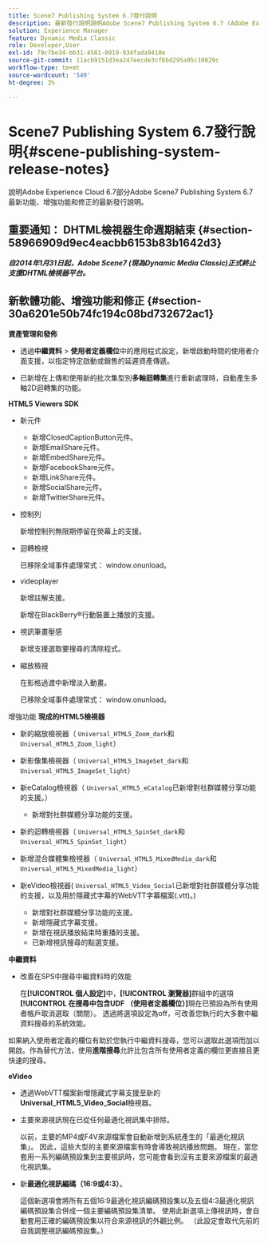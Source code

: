 ```yaml
---
title: Scene7 Publishing System 6.7發行說明
description: 最新發行說明說明Adobe Scene7 Publishing System 6.7 (Adobe Experience Cloud中Adobe Experience Manager解決方案的一部分)的最新功能、增強功能和修正。
solution: Experience Manager
feature: Dynamic Media Classic
role: Developer,User
exl-id: 79c7be34-bb31-4581-8919-934fada9410e
source-git-commit: 11acb9151d3ea247eecde3cfbbd295a95c10829c
workflow-type: tm+mt
source-wordcount: '549'
ht-degree: 3%

---
```


# Scene7 Publishing System 6.7發行說明{#scene-publishing-system-release-notes}

說明Adobe Experience Cloud 6.7部分Adobe Scene7 Publishing System 6.7最新功能、增強功能和修正的最新發行說明。

## 重要通知： DHTML檢視器生命週期結束 {#section-58966909d9ec4eacbb6153b83b1642d3}

***自2014年1月31日起，Adobe Scene7 (現為Dynamic Media Classic)正式終止支援DHTML檢視器平台。***

## 新軟體功能、增強功能和修正 {#section-30a6201e50b74fc194c08bd732672ac1}

**資產管理和發佈**

* 透過&#x200B;**中繼資料** > **使用者定義欄位**&#x200B;中的應用程式設定，新增啟動時間的使用者介面支援，以指定特定啟動或銷售的延遲資產傳遞。

<!--   [More information](http://help.adobe.com/en_US/scene7/using/WS08F62297-36A5-4c35-9D4E-5BE38C41D39C.html). -->

* 已新增在上傳和使用新的批次集型別&#x200B;**多軸迴轉集**&#x200B;進行重新處理時，自動產生多軸2D迴轉集的功能。

<!--   [More information](http://help.adobe.com/en_US/scene7/using/WSf6ef983f54a76485-20cc30b112624e7b244-7fff.html). -->

**HTML5 Viewers SDK**

<!-- The *Adobe Scene7 HTML5 Viewers SDK* is available as part of the SDK download from Adobe Developer Connection.

[More information](http://help.adobe.com/en_US/scene7/using/WSd4272150f67705c11b002eec12fcba4dee6-8000.html). -->

* 新元件

   * 新增ClosedCaptionButton元件。
   * 新增EmailShare元件。
   * 新增EmbedShare元件。
   * 新增FacebookShare元件。
   * 新增LinkShare元件。
   * 新增SocialShare元件。
   * 新增TwitterShare元件。

* 控制列

  新增控制列無限期停留在熒幕上的支援。

* 迴轉檢視

  已移除全域事件處理常式： window.onunload。

* videoplayer

  新增註解支援。

  新增在BlackBerry®行動裝置上播放的支援。

* 視訊筆畫壓感

  新增支援選取要搜尋的清除程式。

* 縮放檢視

  在影格過渡中新增淡入動畫。

  已移除全域事件處理常式： window.onunload。

增強功能
**現成的HTML5檢視器**

* 新的縮放檢視器（ `Universal_HTML5_Zoom_dark`和`Universal_HTML5_Zoom_light`）
* 新影像集檢視器（ `Universal_HTML5_ImageSet_dark`和`Universal_HTML5_ImageSet_light`）
* 新eCatalog檢視器（ `Universal_HTML5_eCatalog`已新增對社群媒體分享功能的支援。）

   * 新增對社群媒體分享功能的支援。

* 新的迴轉檢視器（ `Universal_HTML5_SpinSet_dark`和`Universal_HTML5_SpinSet_light`）

* 新增混合媒體集檢視器（ `Universal_HTML5_MixedMedia_dark`和`Universal_HTML5_MixedMedia_light`）
* 新eVideo檢視器( `Universal_HTML5_Video_Social`已新增對社群媒體分享功能的支援，以及用於隱藏式字幕的WebVTT字幕檔案(.vtt)。)

   * 新增對社群媒體分享功能的支援。
   * 新增隱藏式字幕支援。
   * 新增在視訊播放結束時重播的支援。
   * 已新增視訊搜尋的點選支援。

<!-- [Viewer preset compatibility matrix](http://help.adobe.com/en_US/scene7/using/WS6E593DEA-7D81-4cd6-84B0-85E8BB274176.html).

[Adding captions to eVideo](http://help.adobe.com/en_US/scene7/using/WS98ca2e6790647c06-6f6f53e137b959f094-8000.html). -->
**中繼資料**

* 改善在SPS中搜尋中繼資料時的效能

  在&#x200B;**[!UICONTROL 個人設定]**&#x200B;中，**[!UICONTROL 瀏覽器]**&#x200B;群組中的選項&#x200B;**[!UICONTROL 在搜尋中包含UDF （使用者定義欄位）]**&#x200B;現在已預設為所有使用者帳戶取消選取（關閉）。 透過將選項設定為off，可改善您執行的大多數中繼資料搜尋的系統效能。

<!--   [Personal Setup](http://help.adobe.com/en_US/scene7/using/WSCAAE9C8A-F172-43a8-B134-6163E7C80218.html). -->

如果納入使用者定義的欄位有助於您執行中繼資料搜尋，您可以選取此選項而加以開啟。作為替代方法，使用&#x200B;**進階搜尋**&#x200B;允許比包含所有使用者定義的欄位更直接且更快速的搜尋。

<!--   [Advanced search](http://help.adobe.com/en_US/scene7/using/WS259993e42159a215-1c6a66df1265272619e-7ff5.html). -->

**eVideo**

* 透過WebVTT檔案新增隱藏式字幕支援至新的&#x200B;**Universal_HTML5_Video_Social**&#x200B;檢視器。

<!--   [Adding captions to eVideo](http://help.stage.adobe.com/en_US/scene7/using/WS98ca2e6790647c06-6f6f53e137b959f094-8000.html). -->

* 主要來源視訊現在已從任何最適化視訊集中排除。

  以前，主要的MP4或F4V來源檔案會自動新增到系統產生的「最適化視訊集」。 因此，這些大型的主要來源檔案有時會導致視訊播放問題。 現在，當您套用一系列編碼預設集到主要視訊時，您可能會看到沒有主要來源檔案的最適化視訊集。

* 新&#x200B;**最適化視訊編碼（16:9或4:3）**。

  這個新選項會將所有五個16:9最適化視訊編碼預設集以及五個4:3最適化視訊編碼預設集合併成一個主要編碼預設集清單。 使用此新選項上傳視訊時，會自動套用正確的編碼預設集以符合來源視訊的外觀比例。 （此設定會取代先前的自我調整視訊編碼預設集。）

<!--   [More information](http://help.stage.adobe.com/en_US/scene7/using/WSE86ACF2B-BD50-4c48-A1D7-9CD4405B62D0.html). -->
